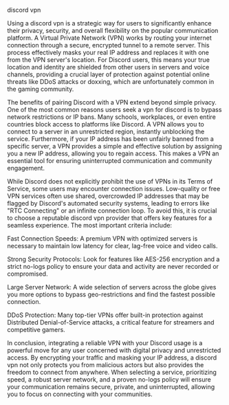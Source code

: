 discord vpn


Using a discord vpn is a strategic way for users to significantly enhance their privacy, security, and overall flexibility on the popular communication platform. A Virtual Private Network (VPN) works by routing your internet connection through a secure, encrypted tunnel to a remote server. This process effectively masks your real IP address and replaces it with one from the VPN server's location. For Discord users, this means your true location and identity are shielded from other users in servers and voice channels, providing a crucial layer of protection against potential online threats like DDoS attacks or doxxing, which are unfortunately common in the gaming community.



The benefits of pairing Discord with a VPN extend beyond simple privacy. One of the most common reasons users seek a vpn for discord is to bypass network restrictions or IP bans. Many schools, workplaces, or even entire countries block access to platforms like Discord. A VPN allows you to connect to a server in an unrestricted region, instantly unblocking the service. Furthermore, if your IP address has been unfairly banned from a specific server, a VPN provides a simple and effective solution by assigning you a new IP address, allowing you to regain access. This makes a VPN an essential tool for ensuring uninterrupted communication and community engagement.



While Discord does not explicitly prohibit the use of VPNs in its Terms of Service, some users may encounter connection issues. Low-quality or free VPN services often use shared, overcrowded IP addresses that may be flagged by Discord's automated security systems, leading to errors like \"RTC Connecting\" or an infinite connection loop. To avoid this, it is crucial to choose a reputable discord vpn provider that offers key features for a seamless experience. The most important criteria include:





Fast Connection Speeds: A premium VPN with optimized servers is necessary to maintain low latency for clear, lag-free voice and video calls.


Strong Security Protocols: Look for features like AES-256 encryption and a strict no-logs policy to ensure your data and activity are never recorded or compromised.


Large Server Network: A wide selection of servers across the globe gives you more options to bypass geo-restrictions and find the fastest possible connection.


DDoS Protection: Many top-tier VPNs offer built-in protection against Distributed Denial-of-Service attacks, a critical feature for streamers and competitive gamers.





In conclusion, integrating a reliable VPN with your Discord usage is a powerful move for any user concerned with digital privacy and unrestricted access. By encrypting your traffic and masking your IP address, a discord vpn not only protects you from malicious actors but also provides the freedom to connect from anywhere. When selecting a service, prioritizing speed, a robust server network, and a proven no-logs policy will ensure your communication remains secure, private, and uninterrupted, allowing you to focus on connecting with your communities.
